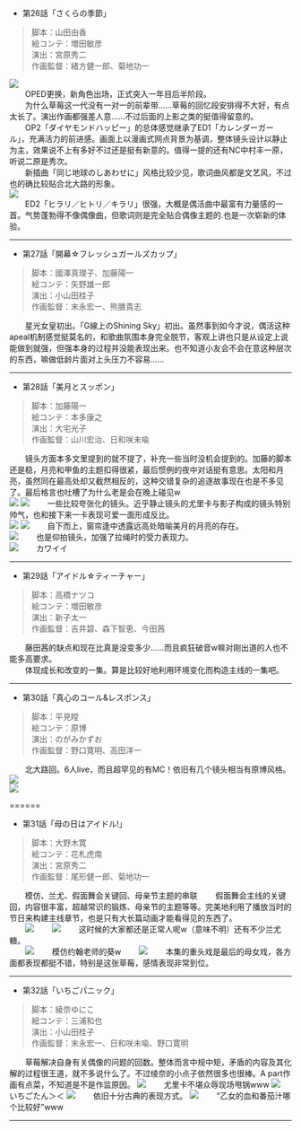 * 第26話「さくらの季節」

> 脚本：山田由香  
絵コンテ：増田敏彦  
演出：宮原秀二  
作画監督：緒方健一郎、菊地功一  

![](https://ws1.sinaimg.cn/large/97de980agy1fgwpw6wcihj215q0ngwj3.jpg)  
　　OPED更换，新角色出场，正式突入一年目后半阶段。  
　　为什么草莓这一代没有一对一的前辈带……草莓的回忆段安排得不大好，有点太长了。演出作画都强差人意……不过后面的上影之类的挺值得留意的。  
　　OP2「ダイヤモンドハッピー」的总体感觉继承了ED1「カレンダーガール」，充满活力的前进感。画面上以漫画式网点背景为基调，整体镜头设计以静止为主，效果说不上有多好不过还是挺有新意的。值得一提的还有NC中村丰一原，听说二原是秀次。  
　　新插曲「同じ地球のしあわせに」风格比较少见，歌词曲风都是文艺风，不过也的确比较贴合北大路的形象。  
![](https://ws1.sinaimg.cn/large/97de980agy1fgx5k06ojfj215q0ng4b1.jpg)  
　　ED2「ヒラリ／ヒトリ／キラリ」很强，大概是偶活曲中最富有力量感的一首。气势蓬勃得不像偶像曲，但歌词则是完全贴合偶像主题的.也是一次崭新的体验。  


<!-- more -->


-------

* 第27話「開幕☆フレッシュガールズカップ」

> 脚本：國澤真理子、加藤陽一  
絵コンテ：矢野雄一郎  
演出：小山田桂子  
作画監督：末永宏一、熊膳貴志  

　　星光女皇初出。「G線上のShining Sky」初出。虽然事到如今才说，偶活这种apeal机制感觉挺莫名的，和歌曲氛围本身完全脱节，客观上讲也只是从设定上说能做到就强，但强本身的过程并没能表现出来。也不知道小友会不会在意这种层次的东西，嘛做低龄片面对上头压力不容易……  

-------

* 第28話「美月とスッポン」

> 脚本：加藤陽一  
絵コンテ：本多康之  
演出：大宅光子  
作画監督：山川宏治、日和咲未喩  

　　镜头方面本多文里提到的就不提了，补充一些当时没机会提到的。加藤的脚本还是稳，月亮和甲鱼的主题扣得很紧，最后惯例的夜中对话挺有意思。太阳和月亮，虽然同在最高处却又截然相反的，这种交错复杂的追逐故事现在也是不多见了。最后格言也吐槽了为什么老是会在晚上碰见w  
![](http://ww1.sinaimg.cn/large/97de980agy1fh0krvjf9yj215q0ngn3p.jpg)
![](http://ww1.sinaimg.cn/large/97de980agy1fh0lsbjic6j215k0ncwj1.jpg)
　　一些比较夸张化的镜头。近乎静止镜头的尤里卡与影子构成的镜头特别帅气，也和接下来一卡表现可爱一面形成反比。  
![](http://ww1.sinaimg.cn/large/97de980agy1fh0mly5z3xj215q0ngteg.jpg)
![](http://ww1.sinaimg.cn/large/97de980agy1fh0n3jxh3lj215k0ncafm.jpg)
　　自下而上，窗帘逢中透露远高处暗喻美月的月亮的存在。  
![](http://ww1.sinaimg.cn/large/97de980agy1fh0n47gnytj215q0ngn7t.jpg)
　　也是仰拍镜头，加强了拉绳时的受力表现力。  
![](http://ww1.sinaimg.cn/large/97de980agy1fh0n5jrny0j215k0ncq8a.jpg)
　　カワイイ

-------

* 第29話「アイドル☆ティーチャー」

> 脚本：高橋ナツコ  
絵コンテ：増田敏彦  
演出：新子太一  
作画監督：吉井碧、森下智恵、今田茜  

　　藤田茜的缺点和现在比真是没变多少……而且疯狂破音w嘛对刚出道的人也不能多高要求。  
　　体现成长和改变的一集。算是比较好地利用环境变化而构造主线的一集吧。

-------

* 第30話「真心のコール&レスポンス」

> 脚本：平見瞠  
絵コンテ：原博  
演出：のがみかずお  
作画監督：野口寛明、高田洋一  

　　北大路回。6人live，而且超罕见的有MC！依旧有几个镜头相当有原博风格。  
![](https://ws1.sinaimg.cn/large/97de980agy1fhtqi7zkq9j215o0nggtk.jpg)  
![](https://ws1.sinaimg.cn/large/97de980agy1fhtqiudiy8j215o0ngjyc.jpg)  

======

* 第31話「母の日はアイドル!」

> 脚本：大野木寛  
絵コンテ：花札虎南  
演出：宮原秀二  
作画監督：尾形健一郎、菊地功一  

　　模仿、兰尤、假面舞会关键回、母亲节主题的串联
　　假面舞会主线的关键回，内容很丰富，超越常识的锻炼、母亲节的主题等等。完美地利用了播放当时的节日来构建主线章节，也是只有大长篇动画才能看得见的东西了。  
　　![](https://ws1.sinaimg.cn/large/97de980agy1fjurw128tfj21hc0u0n6c.jpg)
　　![](https://ws1.sinaimg.cn/large/97de980agy1fjus2kisbej21hc0u0k1r.jpg)
　　这时候的大家都还是正常人呢w（意味不明）还有不少兰尤糖。  
　　![](https://ws1.sinaimg.cn/large/97de980agy1fjus6go7fqj21hc0u0qcd.jpg)
　　模仿约翰老师的葵w
　　![](http://ww1.sinaimg.cn/large/97de980agy1fjusd12z3xj21hc0u0ago.jpg)
　　本集的重头戏是最后的母女戏，各方面都表现都挺不错，特别是这张草莓，感情表现非常到位。

-------

* 第32話「いちごパニック」

> 脚本：綾奈ゆにこ  
絵コンテ：三浦和也  
演出：小山田桂子  
作画監督：末永宏一、日和咲未喩、野口寛明  

　　草莓解决自身有关偶像的问题的回数。整体而言中规中矩，矛盾的内容及其化解的过程很王道，就不多说什么了。不过绫奈的小点子依然很多也很棒。A part作画有点菜，不知道是不是作监原因。
![](https://ws1.sinaimg.cn/large/97de980agy1flppya4h21j21hc0u0qbj.jpg)
　　尤里卡不堪众辱现场甩锅www
![](https://ws1.sinaimg.cn/large/97de980agy1flppzxcbkvj21hc0u0gx9.jpg)
　　いちごたん＞＜
![](https://ws1.sinaimg.cn/large/97de980agy1flpq1yj0pcj21hc0u04ab.jpg)
　　依旧十分古典的表现方式。
![](https://ws1.sinaimg.cn/large/97de980agy1flpq3amw6sj21hc0u0ang.jpg)
　　“乙女的血和番茄汁哪个比较好”www

-------